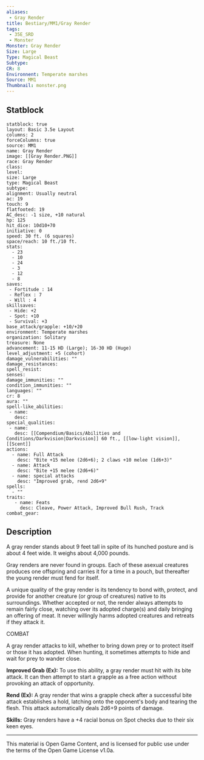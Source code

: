 ```yaml
---
aliases:
 - Gray Render
title: Bestiary/MM1/Gray Render
tags: 
 - 35E_SRD
 - Monster
Monster: Gray Render
Size: Large
Type: Magical Beast
Subtype: 
CR: 8
Environnent: Temperate marshes
Source: MM1
Thumbnail: monster.png
---
```


## Statblock

```statblock
statblock: true
layout: Basic 3.5e Layout
columns: 2
forceColumns: true
source: MM1 
name: Gray Render
image: [[Gray Render.PNG]]
race: Gray Render
class: 
level: 
size: Large
type: Magical Beast
subtype: 
alignment: Usually neutral
ac: 19
touch: 9
flatfooted: 19
AC_desc: -1 size, +10 natural
hp: 125
hit_dice: 10d10+70
initiative: 0
speed: 30 ft. (6 squares)
space/reach: 10 ft./10 ft.
stats:
  - 23
  - 10
  - 24
  - 3
  - 12
  - 8
saves:
 - Fortitude : 14
 - Reflex : 7
 - Will : 4
skillsaves:
 - Hide: +2
 - Spot: +10
 - Survival: +3
base_attack/grapple: +10/+20
environment: Temperate marshes
organization: Solitary
treasure: None
advancement: 11-15 HD (Large); 16-30 HD (Huge)
level_adjustment: +5 (cohort)
damage_vulnerabilities: ""
damage_resistances: 
spell_resist: 
senses: 
damage_immunities: ""
condition_immunities: ""
languages: ""
cr: 8
aura: ""
spell-like_abilities:
 - name: 
   desc: 
special_qualities:
 - name:
   desc: [[Compendium/Basics/Abilities and Conditions/Darkvision|Darkvision]] 60 ft., [[low-light vision]], [[Scent]]
actions:
  - name: Full Attack
    desc: "Bite +15 melee (2d6+6); 2 claws +10 melee (1d6+3)"
  - name: Attack
    desc: "Bite +15 melee (2d6+6)"
  - name: special attacks
    desc: "Improved grab, rend 2d6+9"
spells:
  - ""
traits:
   - name: Feats
     desc: Cleave, Power Attack, Improved Bull Rush, Track
combat_gear:  
```

## Description



A gray render stands about 9 feet tall in spite of its hunched posture and is about 4 feet wide. It weighs about 4,000 pounds.

Gray renders are never found in groups. Each of these asexual creatures produces one offspring and carries it for a time in a pouch, but thereafter the young render must fend for itself.

A unique quality of the gray render is its tendency to bond with, protect, and provide for another creature (or group of creatures) native to its surroundings. Whether accepted or not, the render always attempts to remain fairly close, watching over its adopted charge(s) and daily bringing an offering of meat. It never willingly harms adopted creatures and retreats if they attack it.

COMBAT

A gray render attacks to kill, whether to bring down prey or to protect itself or those it has adopted. When hunting, it sometimes attempts to hide and wait for prey to wander close.


**Improved Grab (Ex):** To use this ability, a gray render must hit with its bite attack. It can then attempt to start a grapple as a free action without provoking an attack of opportunity.


**Rend (Ex):** A gray render that wins a grapple check after a successful bite attack establishes a hold, latching onto the opponent's body and tearing the flesh. This attack automatically deals 2d6+9 points of damage.


**Skills:** Gray renders have a +4 racial bonus on Spot checks due to their six keen eyes.

---

This material is Open Game Content, and is licensed for public use under the terms of the Open Game License v1.0a.
